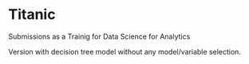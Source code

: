 # Titanic
Submissions as a Trainig for Data Science for Analytics

Version with decision tree model without any model/variable selection. 
